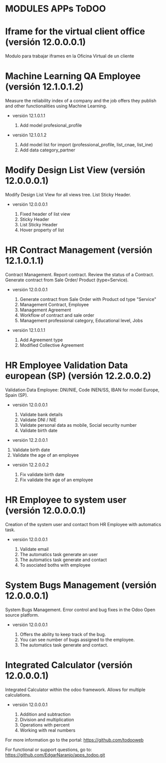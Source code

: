 # MODULES APPs ToDOO

# Iframe for the virtual client office (versión 12.0.0.0.1)

Modulo para trabajar iframes en la Oficina Virtual de un cliente

# Machine Learning QA Employee (versión 12.1.0.1.2)

Measure the reliability index of a company and the job offers they publish and other functionalities using Machine Learning.

 * versión 12.1.0.1.1
   
   1. Add model profesional_profile

 * versión 12.1.0.1.2
   
   1. Add model list for import (professional_profile, list_cnae, list_ine)
   2. Add data category_partner

# Modify Design List View (versión 12.0.0.0.1)

Modify Design List View for all views tree. List Sticky Header.

 * versión 12.0.0.0.1
   
   1. Fixed header of list view
   2. Sticky Header
   3. List Sticky Header
   4. Hover property of list

# HR Contract Management (versión 12.1.0.1.1)

Contract Management. Report contract. Review the status of a Contract. Generate contract from Sale Order/ Product (type=Service).

 * versión 12.0.0.0.1
   
   1. Generate contract from Sale Order with Product od type "Service"
   2. Management Contract, Employee
   3. Management Agreement
   4. Workflow of contract and sale order
   5. Management professional category, Educational level, Jobs

* versión 12.1.0.1.1

   1. Add Agreement type
   2. Modified Collective Agreement

# HR Employee Validation Data  european (SP) (versión 12.2.0.0.2)

Validation Data Employee: DNI/NIE, Code INEN/SS, IBAN for model Europe, Spain (SP).

 * versión 12.0.0.0.1
   
   1. Validate bank details
   2. Validate DNI / NIE
   3. Validate personal data as mobile, Social security number
   4. Validate birth date

* versión 12.2.0.0.1

1. Validate birth date
2. Validate the age of an employee

* versión 12.2.0.0.2

   1. Fix validate birth date
   2. Fix validate the age of an employee
   
# HR Employee to system user (versión 12.0.0.0.1)

Creation of the system user and contact from HR Employee with automatics task.

 * versión 12.0.0.0.1
   
   1. Validate email
   2. The automatics task generate an user
   3. The automatics task generate and contact
   4. To asociated boths with employee
   
# System Bugs Management (versión 12.0.0.0.1)

System Bugs Management. Error control and bug fixes in the Odoo Open source platform.

 * versión 12.0.0.0.1
   
   1. Offers the ability to keep track of the bug.
   2. You can see number of bugs assigned to the employee.
   3. The automatics task generate and contact.

# Integrated Calculator (versión 12.0.0.0.1)

Integrated Calculator within the odoo framework. Allows for multiple calculations.

 * versión 12.0.0.0.1
   
   1. Addition and subtraction
   2. Division and multiplication
   3. Operations with percent
   4. Working with real numbers



For more information go to the portal: https://github.com/todooweb

For functional or support questions, go to: https://github.com/EdgarNaranjo/apps_todoo.git
